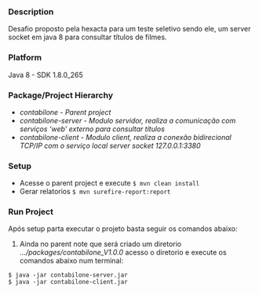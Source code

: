 ### Description
Desafio proposto pela hexacta para um teste seletivo sendo ele, um server socket em java 8 para consultar títulos de filmes.

### Platform
Java 8 - SDK 1.8.0_265

### Package/Project Hierarchy
 - *contabilone* - _Parent project_
 - *contabilone-server* - _Modulo servidor, realiza a comunicação com serviços ‘web’ externo para consultar títulos_
 - *contabilone-client* - _Modulo client, realiza a conexão bidirecional TCP/IP com o serviço local server socket *127.0.0.1:3380*_
 
### Setup
 - Acesse o parent project e execute ```$ mvn clean install```
 - Gerar relatorios ```$ mvn surefire-report:report```
### Run Project
Após setup parta executar o projeto basta seguir os comandos abaixo:
 1. Ainda no parent note que será criado um diretorio _.../packages/contabilone_V1.0.0_ acesso o diretorio e execute os 
 comandos abaixo num terminal:
```shell script
$ java -jar contabilone-server.jar
$ java -jar contabilone-client.jar
```
